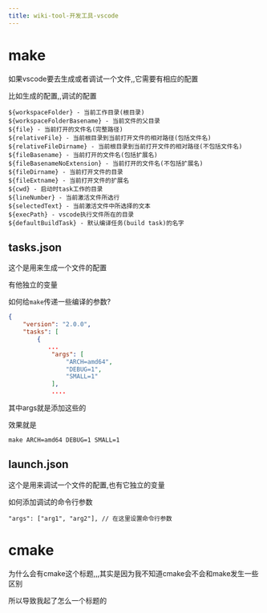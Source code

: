 ```yaml
---
title: wiki-tool-开发工具-vscode
---
```

# make

如果vscode要去生成或者调试一个文件,,它需要有相应的配置

比如生成的配置,,调试的配置



```
${workspaceFolder} - 当前工作目录(根目录)
${workspaceFolderBasename} - 当前文件的父目录
${file} - 当前打开的文件名(完整路径)
${relativeFile} - 当前根目录到当前打开文件的相对路径(包括文件名)
${relativeFileDirname} - 当前根目录到当前打开文件的相对路径(不包括文件名)
${fileBasename} - 当前打开的文件名(包括扩展名)
${fileBasenameNoExtension} - 当前打开的文件名(不包括扩展名)
${fileDirname} - 当前打开文件的目录
${fileExtname} - 当前打开文件的扩展名
${cwd} - 启动时task工作的目录
${lineNumber} - 当前激活文件所选行
${selectedText} - 当前激活文件中所选择的文本
${execPath} - vscode执行文件所在的目录
${defaultBuildTask} - 默认编译任务(build task)的名字
```





## tasks.json

这个是用来生成一个文件的配置

有他独立的变量



如何给`make`传递一些编译的参数?

```json
{
    "version": "2.0.0",
    "tasks": [
        {
           ...
            "args": [
                "ARCH=amd64",
                "DEBUG=1",
                "SMALL=1"
            ],
            ....
```

其中args就是添加这些的

效果就是

```
make ARCH=amd64 DEBUG=1 SMALL=1
```





## launch.json

这个是用来调试一个文件的配置,也有它独立的变量



如何添加调试的命令行参数

```
"args": ["arg1", "arg2"], // 在这里设置命令行参数
```



# cmake

为什么会有cmake这个标题,,,其实是因为我不知道cmake会不会和make发生一些区别

所以导致我起了怎么一个标题的


